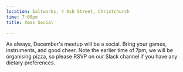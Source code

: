 ```yaml
---
location: Saltworks, 4 Ash Street, Christchurch
time: 7:00pm
title: Xmas Social

---
```


As always, December's meetup will be a social. Bring your games, instruments, and good cheer. Note the earlier time of 7pm, we will be organising pizza, so please RSVP on our Slack channel if you have any dietary preferences.
